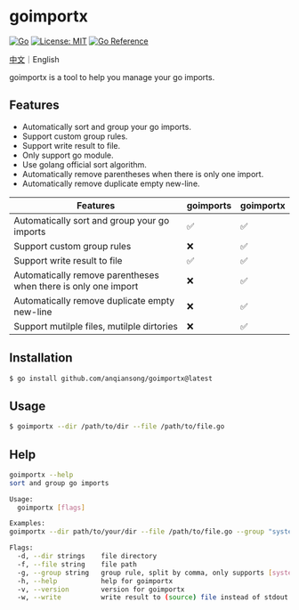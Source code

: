 # goimportx

[![Go](https://github.com/anqiansong/goimportx/actions/workflows/go.yml/badge.svg)](https://github.com/anqiansong/goimportx/actions/workflows/go.yml)
[![License: MIT](https://img.shields.io/badge/License-MIT-gree.svg)](https://github.com/anqiansong/goimportx/blob/main/LICENSE)
[![Go Reference](https://pkg.go.dev/badge/github.com/anqiansong/goimpoetx.svg)](https://pkg.go.dev/github.com/anqiansong/goimportx)

[中文](readme-cn.md)｜English

goimportx is a tool to help you manage your go imports.

## Features

- Automatically sort and group your go imports.
- Support custom group rules.
- Support write result to file.
- Only support go module.
- Use golang official sort algorithm.
- Automatically remove parentheses when there is only one import.
- Automatically remove duplicate empty new-line.

| Features                                                       | goimports | goimportx |
|----------------------------------------------------------------|-----------|-----------|
| Automatically sort and group your go imports                   | ✅         | ✅         |        
| Support custom group rules                                     | ❌         | ✅         |        
| Support write result to file                                   | ✅         | ✅         |      
| Automatically remove parentheses when there is only one import | ❌         | ✅         |        
| Automatically remove duplicate empty new-line                  | ❌         | ✅         |        
| Support mutilple files, mutilple dirtories                     | ❌         | ✅         |        

## Installation

```bash
$ go install github.com/anqiansong/goimportx@latest
```

## Usage

```bash
$ goimportx --dir /path/to/dir --file /path/to/file.go
```

## Help

```bash
goimportx --help
sort and group go imports

Usage:
  goimportx [flags]

Examples:
goimportx --dir path/to/your/dir --file /path/to/file.go --group "system,local,third"

Flags:
  -d, --dir strings    file directory
  -f, --file string    file path
  -g, --group string   group rule, split by comma, only supports [system,local,third,others] (default "system,local,third")
  -h, --help           help for goimportx
  -v, --version        version for goimportx
  -w, --write          write result to (source) file instead of stdout
```

